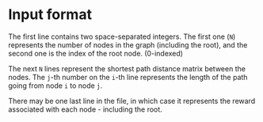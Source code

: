 # Input format
The first line contains two space-separated integers. The first one (`N`) represents the number of nodes in the graph (including the root), and the second one is the index of the root node. (0-indexed)

The next `N` lines represent the shortest path distance matrix between the nodes.
The `j`-th number on the `i`-th line represents the length of the path going from node `i` to node `j`.

There may be one last line in the file, in which case it represents the reward associated with each node - including the root.